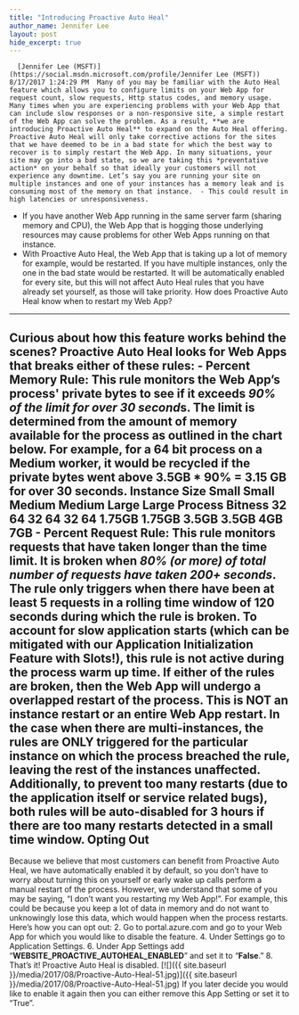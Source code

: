 ```yaml
---
title: "Introducing Proactive Auto Heal"
author_name: Jennifer Lee 
layout: post
hide_excerpt: true
---
```

      [Jennifer Lee (MSFT)](https://social.msdn.microsoft.com/profile/Jennifer Lee (MSFT))  8/17/2017 1:24:29 PM  Many of you may be familiar with the Auto Heal feature which allows you to configure limits on your Web App for request count, slow requests, Http status codes, and memory usage. Many times when you are experiencing problems with your Web App that can include slow responses or a non-responsive site, a simple restart of the Web App can solve the problem. As a result, **we are introducing Proactive Auto Heal** to expand on the Auto Heal offering. Proactive Auto Heal will only take corrective actions for the sites that we have deemed to be in a bad state for which the best way to recover is to simply restart the Web App. In many situations, your site may go into a bad state, so we are taking this *preventative action* on your behalf so that ideally your customers will not experience any downtime. Let’s say you are running your site on multiple instances and one of your instances has a memory leak and is consuming most of the memory on that instance.  - This could result in high latencies or unresponsiveness.
 - If you have another Web App running in the same server farm (sharing memory and CPU), the Web App that is hogging those underlying resources may cause problems for other Web Apps running on that instance.
 - With Proactive Auto Heal, the Web App that is taking up a lot of memory for example, would be restarted. If you have multiple instances, only the one in the bad state would be restarted.
  It will be automatically enabled for every site, but this will not affect Auto Heal rules that you have already set yourself, as those will take priority. How does Proactive Auto Heal know when to restart my Web App?
-------------------------------------------------------------

 Curious about how this feature works behind the scenes? Proactive Auto Heal looks for Web Apps that breaks either of these rules:  - **Percent Memory Rule**: This rule monitors the Web App’s process' private bytes to see if it exceeds *90% of the limit for over 30 second*s. The limit is determined from the amount of memory available for the process as outlined in the chart below. For example, for a 64 bit process on a Medium worker, it would be recycled if the private bytes went above 3.5GB * 90% = 3.15 GB for over 30 seconds.
     **Instance Size** **Small** **Small** **Medium** **Medium** **Large** **Large**   **Process Bitness** 32 64 32 64 32 64    **1.75GB** **1.75GB** **3.5GB** **3.5GB** **4GB** **7GB**     - **Percent Request Rule**: This rule monitors requests that have taken longer than the time limit. It is broken when *80% (or more) of total number of requests have taken 200+ seconds*. The rule only triggers when there have been at least 5 requests in a rolling time window of 120 seconds during which the rule is broken. To account for slow application starts (which can be mitigated with our Application Initialization Feature with Slots!), this rule is not active during the process warm up time.
  If either of the rules are broken, then the Web App will undergo a overlapped restart of the process. This is NOT an instance restart or an entire Web App restart. In the case when there are multi-instances, the rules are ONLY triggered for the particular instance on which the process breached the rule, leaving the rest of the instances unaffected. Additionally, to prevent too many restarts (due to the application itself or service related bugs), both rules will be auto-disabled for 3 hours if there are too many restarts detected in a small time window. Opting Out
----------

 Because we believe that most customers can benefit from Proactive Auto Heal, we have automatically enabled it by default, so you don’t have to worry about turning this on yourself or early wake up calls perform a manual restart of the process. However, we understand that some of you may be saying, “I don’t want you restarting my Web App!”. For example, this could be because you keep a lot of data in memory and do not want to unknowingly lose this data, which would happen when the process restarts. Here’s how you can opt out:  2. Go to portal.azure.com and go to your Web App for which you would like to disable the feature.
 4. Under Settings go to Application Settings.
 6. Under App Settings add “**WEBSITE\_PROACTIVE\_AUTOHEAL\_ENABLED**” and set it to “**False**.”
 8. That’s it! Proactive Auto Heal is disabled.
  [![]({{ site.baseurl }}/media/2017/08/Proactive-Auto-Heal-51.jpg)]({{ site.baseurl }}/media/2017/08/Proactive-Auto-Heal-51.jpg) If you later decide you would like to enable it again then you can either remove this App Setting or set it to “True”.     